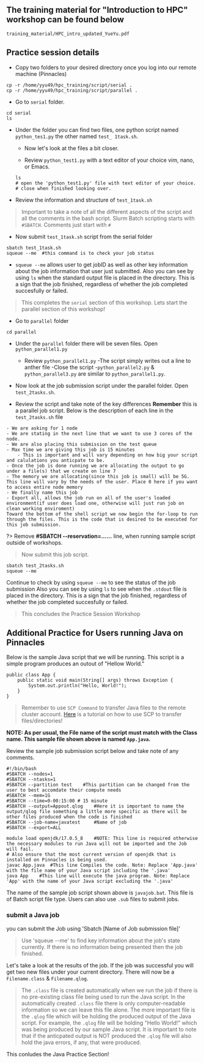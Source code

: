 <!-- {docsify-ignore-all} -->
## The training material for "Introduction to HPC" workshop can be found below  <!-- {docsify-ignore} -->
```pdf
training_material/HPC_intro_updated_YueYu.pdf
```
## Practice session details   <!-- {docsify-ignore} -->
- Copy two folders to your desired directory once you log into our remote machine (Pinnacles)

```
cp -r /home/yyu49/hpc_training/script/serial .
cp -r /home/yyu49/hpc_training/script/parallel .
```
- Go to `serial` folder.

```
cd serial
ls 
```

- Under the folder you can find two files, one python script named `python_tes1.py` the other named `test_ 1task.sh`.

    - Now let's look at the files a bit closer. 

    - Review `python_test1.py` with a text editor of your choice vim, nano, or Emacs. 
    ```
    ls 
    # open the 'python_test1.py' file with text editor of your choice.
    # close when finished looking over. 

    ```

- Review the information and structure of `test_1task.sh` 
> Important to take a note of all the different aspects of the script and all the comments in the bash script. Slurm Batch scripting starts with `#SBATCH`. Comments just start with `#` 

- Now submit `test_1task.sh` script from the serial folder

``` 
sbatch test_1task.sh
squeue --me  #this command is to check your job status
```

- `squeue --me` allows user to get jobID as well as other key information about the job information that user just submitted. 
Also you can see by using `ls` when the standard output file is placed in the directory. This is a sign that the job finished, regardless of whether the job completed succesfully or failed. 

> This completes the `serial` section of this workshop. Lets start the parallel section of this workshop!

- Go to `parallel` folder

```
cd parallel 
``` 
 
- Under the `parallel` folder there will be seven files. Open `python_parallel1.py` 
    - Review `python_parallel1.py`
    -The script simply writes out a line to anther file
    -Close the script
    -`python_parallel2.py`  & `python_parallel3.py` are similar to  `python_parallel1.py`.  

- Now look at the job submission script under the parallel folder. Open `test_2tasks.sh`.
- Review the script and take note of the key differences **Remember** this is a parallel job script. Below is the description of each line in the `test_2tasks.sh` file

```
- We are asking for 1 node 
- We are stating in the next line that we want to use 3 cores of the node. 
- We are also placing this submission on the test queue 
- Max time we are giving this job is 15 minutes 
    - This is important and will vary depending on how big your script and calulations you anticpate to be. 
- Once the job is done running we are allocating the output to go under a file(s) that we create on line 7 
- The memory we are allocating(since this job is small) will be 5G. This line will vary by the needs of the user. Place 0 here if you want to access entire node memory
- We finally name this job 
- Export all, allows the job run on all of the user's loaded environment(if user does load one, otherwise will just run job on clean working enviroment)
Toward the bottom of the shell script we now begin the for-loop to run through the files. This is the code that is desired to be executed for this job submission.
```

?> Remove **#SBATCH --reservation=......** line, when running sample script outside of workshops. 

>Now submit this job script.
``` 
sbatch test_2tasks.sh
squeue --me 
```
Continue to check by using `squeue --me` to see the status of the job submission 
Also you can see by using `ls` to see when the `.stdout` file is placed in the directory. This is a sign that the job finished, regardless of whether the job completed succesfully or failed. 
>This concludes the Practice Session Workshop

## Additional Practice for Users running Java on Pinnacles <!-- {docsify-ignore} -->

Below is the sample Java script that we will be running. This script is a simple program produces an outout of "Hellow World." 
```
public class App {
    public static void main(String[] args) throws Exception {
        System.out.println("Hello, World!");
    }
}
```
>Remember to use `SCP Command` to transfer Java files to the remote cluster account. [Here](office_hour.md) is a tutorial on how to use SCP to transfer files/directories!

**NOTE: As per usual, the File name of the script must match with the Class name. This sample file shown above is named `App.java`.**

Review the sample job submission script below and take note of any comments. 
``` 
#!/bin/bash
#SBATCH --nodes=1  
#SBATCH --ntasks=1
#SBATCH --partition test    #This partition can be changed from the user to best accomdate their compute needs
#SBATCH --mem=1G   
#SBATCH --time=0-00:15:00 # 15 minute
#SBATCH --output=Appout.qlog    #Here it is important to name the output/qlog file something a little more specific as there will be other files produced when the code is finished
#SBATCH --job-name=javatest     #Name of job
#SBATCH --export=ALL    

module load openjdk/17.0.5_8    #NOTE: This line is required otherwise the necessary modules to run Java will not be imported and the Job will fail. 
# Also ensure that the most current version of openjdk that is installed on Pinnacles is being used. 
javac App.java  #This line Compiles the code. Note: Replace 'App.java' with the file name of your Java script including the '.java'
java App    #This line will execute the java program. Note: Replace 'App' with the name of your Java script excluding the '.java'
```
The name of the sample job script shown above is `javajob.bat`. This file is of Batch script file type. Users can also use `.sub` files to submit jobs.

### submit a Java job <!-- {docsify-ignore} -->
you can submit the Job using 'Sbatch [Name of Job submission file]'
>Use 'squeue --me' to find key information about the job's state currently. If there is no information being presented then the job finished.

Let's take a look at the results of the job. If the job was successful you will get two new files under your current directory. There will now be a `Filename.class` & `Filename.qlog`.
> The `.class` file is created automatically when we run the job if there is no pre-existing class file being used to run the Java script. In the automatically created `.class` file there is only computer-readable information so we can leave this file alone. 
The more important file is the `.qlog` file which will be holding the produced output of the Java script. For example, the `.qlog` file will be holding "Hello World!" which was being produced by our sample Java script. It is important to note that if the anticpated output is NOT produced the `.qlog` file will also hold the java errors, if any, that were produced.

This conludes the Java Practice Section!





